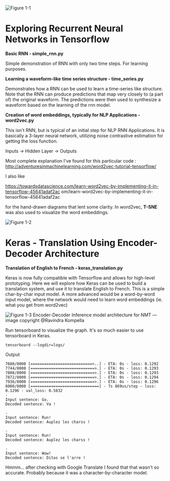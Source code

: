 ![Figure 1-1](https://upload.wikimedia.org/wikipedia/commons/thumb/1/11/TensorFlowLogo.svg/200px-TensorFlowLogo.svg.png "Tensorflow")

# Exploring Recurrent Neural Networks in Tensorflow

**Basic RNN - simple_rnn.py**

Simple demonstration of RNN with only two time steps. For learning purposes. 

**Learning a waveform-like time series structure - time_series.py**

Demonstrates how a RNN can be used to learn a time-series like structure. 
Note that the RNN can produce predictions that map very closely to (a part of) the original waveform. 
The predictions were then used to synthesize a waveform based on the learning of the rnn model. 

**Creation of word embeddings, typically for NLP Applications - word2vec.py**

This isn't RNN, but is typical of an initial step for NLP RNN Applications. 
It is basically a 3-layer neural network, utilizing noise contrastive estimation for getting the loss function.   

Inputs -> Hidden Layer -> Outputs 

Most complete explanation I've found for this particular code : 
http://adventuresinmachinelearning.com/word2vec-tutorial-tensorflow/

I also like 

https://towardsdatascience.com/learn-word2vec-by-implementing-it-in-tensorflow-45641adaf2ac
om/learn-word2vec-by-implementing-it-in-tensorflow-45641adaf2ac

for the hand-drawn diagrams that lent some clarity.
In word2vec, **T-SNE** was also used to visualize the word embeddings.


![Figure 1-2](https://blog.keras.io/img/keras-tensorflow-logo.jpg "Keras")

# Keras - Translation Using Encoder-Decoder Architecture

**Translation of English to French - keras_translation.py**

Keras is now fully compatible with Tensorflow and allows for high-level prototyping. 
Here we will explore how Keras can be used to build a translation system, and use it to
translate English to French. This is a simple char-by-char input model. A more advanced
would be a word-by-word input model, where the network would need to learn word embeddings
(ie. what you get from word2vec)


![Figure 1-3](https://cdn-images-1.medium.com/max/2000/1*nYptRUTtVd9xUjwL-cVL3Q.png " Encoder-Decoder Inference model architecture for NMT —image copyright @Ravindra Kompella")
Encoder-Decoder Inference model architecture for NMT —image copyright @Ravindra Kompella

Run tensorboard to visualize the graph. It's so much easier to use tensorboard in Keras.
````
tensorboard --logdir=logs/
````

Output
````
7680/8000 [===========================>..] - ETA: 0s - loss: 0.1292
7744/8000 [============================>.] - ETA: 0s - loss: 0.1293
7808/8000 [============================>.] - ETA: 0s - loss: 0.1293
7872/8000 [============================>.] - ETA: 0s - loss: 0.1294
7936/8000 [============================>.] - ETA: 0s - loss: 0.1296
8000/8000 [==============================] - 7s 869us/step - loss: 0.1296 - val_loss: 0.5832
-
Input sentence: ﻿Go.
Decoded sentence: Va !

-
Input sentence: Run!
Decoded sentence: Auplez les charss !

-
Input sentence: Run!
Decoded sentence: Auplez les charss !

-
Input sentence: Wow!
Decoded sentence: Ditas se l'arre !

````
Hmmm... after checking with Google Translate I found that that wasn't so accurate. Probably because
it was a character-by-character model.



